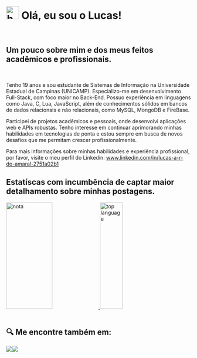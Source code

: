 <div class="description" style="display: inline_block">
    <h1><img src="https://raw.githubusercontent.com/iampavangandhi/iampavangandhi/master/gifs/Hi.gif" height= 35px; alt="hello"> Olá, eu sou o Lucas!</h1> <br>
    <h2>Um pouco sobre mim e dos meus feitos acadêmicos e profissionais.</h2><br>
    <p>Tenho 19 anos e sou estudante de Sistemas de Informação na Universidade Estadual de Campinas (UNICAMP). Especializo-me em desenvolvimento Full-Stack, com foco maior no Back-End. Possuo experiência em linguagens como Java, C, Lua, JavaScript, além de conhecimentos sólidos em bancos de dados relacionais e não relacionais, como MySQL, MongoDB e FireBase.

Participei de projetos acadêmicos e pessoais, onde desenvolvi aplicações web e APIs robustas. Tenho interesse em continuar aprimorando minhas habilidades em tecnologias de ponta e estou sempre em busca de novos desafios que me permitam crescer profissionalmente.

Para mais informações sobre minhas habilidades e experiência profissional, por favor, visite o meu perfil do Linkedin: www.linkedin.com/in/lucas-a-r-do-amaral-2751a02b1
<br>

<h2>Estatíscas com incumbência de captar maior detalhamento sobre minhas postagens.</h2>
    <a href="https://github.com/LucasDoAmaral-Prog">
     <img src="https://github-readme-stats.vercel.app/api?username=LucasDoAmaral-Prog&show_icons=true&theme=dracula" alt="nota" height= 290px width=50%>
     <img src="https://github-readme-stats.vercel.app/api/top-langs/?username=LucasDoAmaral-Prog&layout=compact&theme=dracula" alt="top language" height=290px width=35%>
    </a>
</div>
<br>
<div class="social networks" style="display: inline_block">
<h2>🔍 Me encontre também em:</h2>
 
  <a href="https://www.instagram.com/lucasamarallz/"><img src="https://img.shields.io/badge/Instagram-%23E4405F.svg?style=for-the-badge&logo=Instagram&logoColor=white"></a><a href="https://open.spotify.com/user/lukgammer.amaral?si=e4f33a21874b49b6"><img src="https://img.shields.io/badge/Spotify-1ED760?&style=for-the-badge&logo=spotify&logoColor=white"></a>
